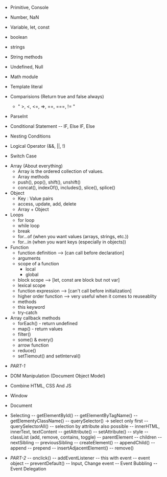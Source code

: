 <!-- javascript topic done -->

- Primitive, Console
- Number, NaN
- Variable, let, const
- boolean
- strings
- String methods
- Undefined, Null
- Math module
- Template literal
- Comparisions (Return true and false always)

  - " >, <, <=, =>, ==, ===, != "

- ParseInt
- Conditional Statement -- IF, Else IF, Else
- Nesting Conditions
- Logical Operator (&&, ||, !)
- Switch Case
<!-- Data Structure -->
- Array (About everything)
  - Array is the ordered collection of values.
  - Array methods
  - push(), pop(), shift(), unshift()
  - concat(), indexOf(), includes(), slice(), splice()
- Object
  - Key : Value pairs
  - access, update, add, delete
  - Array + Object
- Loops
  - for loop
  - while loop
  - break
  - for...of (when you want values (arrays, strings, etc.))
  - for...in (when you want keys (especially in objects))
- Function
  - function definition --> [can call before declaration]
  - arguments
  - scope of a function
    - local
    - global
  - block scope --> [let, const are block but not var]
  - lexical scope
  - function expression --> [can't call before initialization]
  - higher order function --> very useful when it comes to reuseablity
  - methods
  - this keyword
  - try-catch
- Array callback methods
  - forEach() - return undefined
  - map() - return values
  - filter()
  - some() & every()
  - arrow function
  - reduce()
  - setTiemout() and setInterval()

<!-- more ... Sooner... -->
- *PART-1*
- DOM Manipulation (Document Object Model)
- Combine HTML, CSS And JS
- Window
- Document
- Selecting
  -- getElementById()
  -- getElementByTagName()
  -- getElementyClassName()
  -- querySelector() -> select only first
  -- querySelectorAll()
  -- selection by attribute also possible
  -- innerHTML, innerText, textContent
  -- getAttribute()
  -- setAttribute()
  -- style
  -- classList (add, remove, contains, toggle)
  -- parentElement
  -- children
  -- nextSibling
  -- previousSibling
  -- createElement()
  -- appendChild()
  -- append
  -- prepend
  -- insertAdjacentElement()
  -- remove()

- *PART-2*
-- onclick()
-- addEventListener
-- this with event
-- event object
-- preventDefault()
-- Input, Change event
-- Event Bubbling
-- Event Delegation



